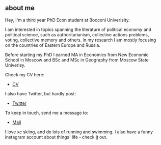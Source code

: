 about me
---

Hey,  I'm a third year PhD Econ student at Bocconi Univerisity. 

I am interested in topics spanning the literature of political economy and political science, such as authoritarianism, collective actions problems, voting, collective memory and others. In my research I am mostly focusing on the countries of Eastern Europe and Russia.  

Before starting my PhD I earned MA in Economics from New Economic School in Moscow and BSc and MSc in Geography from Moscow State Univerisy. 

Check my CV here:
+ [CV]("/cv.pdf")

I also have Twitter, but hardly post: 
+ [Twitter](https://twitter.com/nikiforovannina)

To keep in touch, send me a message to:
+ [Mail](mailto:nina.nikiforova@phd.unibocconi.it)

I love xc skiing, and do lots of running and swimming. I also have a funny instagram account about things' life - check [it](https://www.instagram.com/thi.ngslife/) out.
